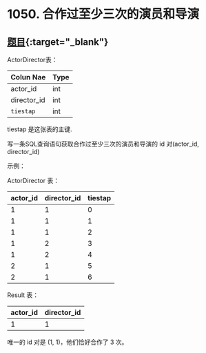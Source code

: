 # 1050. 合作过至少三次的演员和导演
## [题目](https://leetcode.cn/problems/actors-and-directors-who-cooperated-at-least-three-times/){:target="_blank"}

ActorDirector表：

| Colun Nae   | Type |
|:------------|:-----|
| actor_id    | int  |
| director_id | int  |
| `tiestap`   | int  |

tiestap 是这张表的主键.


写一条SQL查询语句获取合作过至少三次的演员和导演的 id 对(actor_id, director_id)

示例：

ActorDirector 表：

| actor_id | director_id | tiestap |
|:---------|:------------|:--------|
| 1        | 1           | 0       |
| 1        | 1           | 1       |
| 1        | 1           | 2       |
| 1        | 2           | 3       |
| 1        | 2           | 4       |
| 2        | 1           | 5       |
| 2        | 1           | 6       |

Result 表：

| actor_id | director_id |
|:---------|:------------|
| 1        | 1           |

唯一的 id 对是 (1, 1)，他们恰好合作了 3 次。
